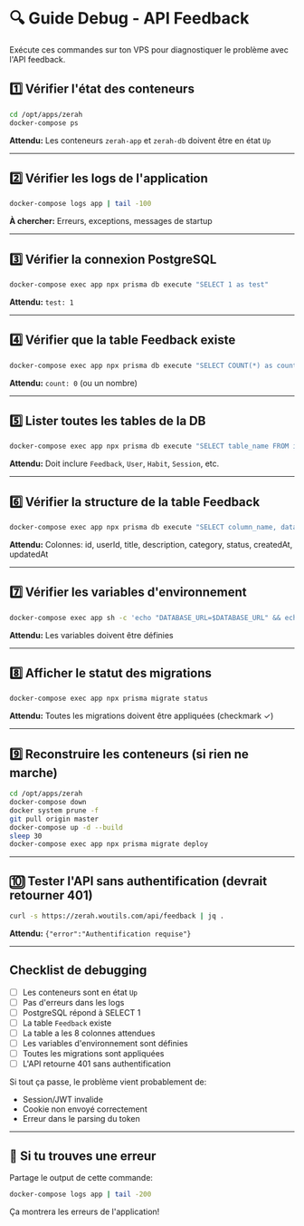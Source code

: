 # 🔍 Guide Debug - API Feedback

Exécute ces commandes sur ton VPS pour diagnostiquer le problème avec l'API feedback.

## 1️⃣ Vérifier l'état des conteneurs

```bash
cd /opt/apps/zerah
docker-compose ps
```

**Attendu:** Les conteneurs `zerah-app` et `zerah-db` doivent être en état `Up`

---

## 2️⃣ Vérifier les logs de l'application

```bash
docker-compose logs app | tail -100
```

**À chercher:** Erreurs, exceptions, messages de startup

---

## 3️⃣ Vérifier la connexion PostgreSQL

```bash
docker-compose exec app npx prisma db execute "SELECT 1 as test"
```

**Attendu:** `test: 1`

---

## 4️⃣ Vérifier que la table Feedback existe

```bash
docker-compose exec app npx prisma db execute "SELECT COUNT(*) as count FROM \"Feedback\""
```

**Attendu:** `count: 0` (ou un nombre)

---

## 5️⃣ Lister toutes les tables de la DB

```bash
docker-compose exec app npx prisma db execute "SELECT table_name FROM information_schema.tables WHERE table_schema = 'public'"
```

**Attendu:** Doit inclure `Feedback`, `User`, `Habit`, `Session`, etc.

---

## 6️⃣ Vérifier la structure de la table Feedback

```bash
docker-compose exec app npx prisma db execute "SELECT column_name, data_type FROM information_schema.columns WHERE table_name = 'Feedback' ORDER BY ordinal_position"
```

**Attendu:** Colonnes: id, userId, title, description, category, status, createdAt, updatedAt

---

## 7️⃣ Vérifier les variables d'environnement

```bash
docker-compose exec app sh -c 'echo "DATABASE_URL=$DATABASE_URL" && echo "SESSION_SECRET=${SESSION_SECRET:0:20}..."'
```

**Attendu:** Les variables doivent être définies

---

## 8️⃣ Afficher le statut des migrations

```bash
docker-compose exec app npx prisma migrate status
```

**Attendu:** Toutes les migrations doivent être appliquées (checkmark ✓)

---

## 9️⃣ Reconstruire les conteneurs (si rien ne marche)

```bash
cd /opt/apps/zerah
docker-compose down
docker system prune -f
git pull origin master
docker-compose up -d --build
sleep 30
docker-compose exec app npx prisma migrate deploy
```

---

## 🔟 Tester l'API sans authentification (devrait retourner 401)

```bash
curl -s https://zerah.woutils.com/api/feedback | jq .
```

**Attendu:** `{"error":"Authentification requise"}`

---

## Checklist de debugging

- [ ] Les conteneurs sont en état `Up`
- [ ] Pas d'erreurs dans les logs
- [ ] PostgreSQL répond à SELECT 1
- [ ] La table `Feedback` existe
- [ ] La table a les 8 colonnes attendues
- [ ] Les variables d'environnement sont définies
- [ ] Toutes les migrations sont appliquées
- [ ] L'API retourne 401 sans authentification

Si tout ça passe, le problème vient probablement de:
- Session/JWT invalide
- Cookie non envoyé correctement
- Erreur dans le parsing du token

---

## 📝 Si tu trouves une erreur

Partage le output de cette commande:

```bash
docker-compose logs app | tail -200
```

Ça montrera les erreurs de l'application!
